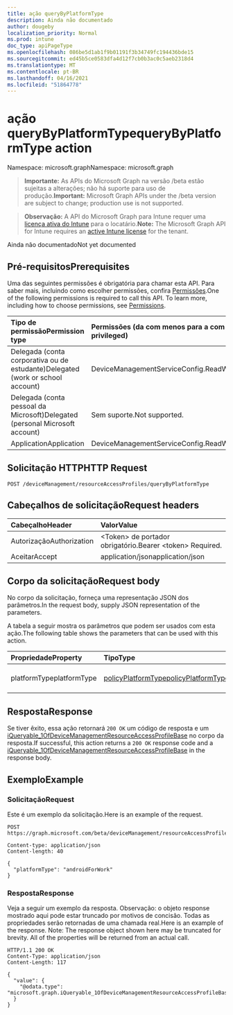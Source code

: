 ```yaml
---
title: ação queryByPlatformType
description: Ainda não documentado
author: dougeby
localization_priority: Normal
ms.prod: intune
doc_type: apiPageType
ms.openlocfilehash: 086be5d1ab1f9b01191f3b34749fc194436bde15
ms.sourcegitcommit: ed45b5ce0583dfa4d12f7cb0b3ac0c5aeb2318d4
ms.translationtype: MT
ms.contentlocale: pt-BR
ms.lasthandoff: 04/16/2021
ms.locfileid: "51864778"
---
```

# <a name="querybyplatformtype-action"></a><span data-ttu-id="4cd6e-103">ação queryByPlatformType</span><span class="sxs-lookup"><span data-stu-id="4cd6e-103">queryByPlatformType action</span></span>

<span data-ttu-id="4cd6e-104">Namespace: microsoft.graph</span><span class="sxs-lookup"><span data-stu-id="4cd6e-104">Namespace: microsoft.graph</span></span>

> <span data-ttu-id="4cd6e-105">**Importante:** As APIs do Microsoft Graph na versão /beta estão sujeitas a alterações; não há suporte para uso de produção.</span><span class="sxs-lookup"><span data-stu-id="4cd6e-105">**Important:** Microsoft Graph APIs under the /beta version are subject to change; production use is not supported.</span></span>

> <span data-ttu-id="4cd6e-106">**Observação:** A API do Microsoft Graph para Intune requer uma [licença ativa do Intune](https://go.microsoft.com/fwlink/?linkid=839381) para o locatário.</span><span class="sxs-lookup"><span data-stu-id="4cd6e-106">**Note:** The Microsoft Graph API for Intune requires an [active Intune license](https://go.microsoft.com/fwlink/?linkid=839381) for the tenant.</span></span>

<span data-ttu-id="4cd6e-107">Ainda não documentado</span><span class="sxs-lookup"><span data-stu-id="4cd6e-107">Not yet documented</span></span>

## <a name="prerequisites"></a><span data-ttu-id="4cd6e-108">Pré-requisitos</span><span class="sxs-lookup"><span data-stu-id="4cd6e-108">Prerequisites</span></span>
<span data-ttu-id="4cd6e-p101">Uma das seguintes permissões é obrigatória para chamar esta API. Para saber mais, incluindo como escolher permissões, confira [Permissões](/graph/permissions-reference).</span><span class="sxs-lookup"><span data-stu-id="4cd6e-p101">One of the following permissions is required to call this API. To learn more, including how to choose permissions, see [Permissions](/graph/permissions-reference).</span></span>

|<span data-ttu-id="4cd6e-111">Tipo de permissão</span><span class="sxs-lookup"><span data-stu-id="4cd6e-111">Permission type</span></span>|<span data-ttu-id="4cd6e-112">Permissões (da com menos para a com mais privilégios)</span><span class="sxs-lookup"><span data-stu-id="4cd6e-112">Permissions (from least to most privileged)</span></span>|
|:---|:---|
|<span data-ttu-id="4cd6e-113">Delegada (conta corporativa ou de estudante)</span><span class="sxs-lookup"><span data-stu-id="4cd6e-113">Delegated (work or school account)</span></span>|<span data-ttu-id="4cd6e-114">DeviceManagementServiceConfig.ReadWrite.All</span><span class="sxs-lookup"><span data-stu-id="4cd6e-114">DeviceManagementServiceConfig.ReadWrite.All</span></span>|
|<span data-ttu-id="4cd6e-115">Delegada (conta pessoal da Microsoft)</span><span class="sxs-lookup"><span data-stu-id="4cd6e-115">Delegated (personal Microsoft account)</span></span>|<span data-ttu-id="4cd6e-116">Sem suporte.</span><span class="sxs-lookup"><span data-stu-id="4cd6e-116">Not supported.</span></span>|
|<span data-ttu-id="4cd6e-117">Application</span><span class="sxs-lookup"><span data-stu-id="4cd6e-117">Application</span></span>|<span data-ttu-id="4cd6e-118">DeviceManagementServiceConfig.ReadWrite.All</span><span class="sxs-lookup"><span data-stu-id="4cd6e-118">DeviceManagementServiceConfig.ReadWrite.All</span></span>|

## <a name="http-request"></a><span data-ttu-id="4cd6e-119">Solicitação HTTP</span><span class="sxs-lookup"><span data-stu-id="4cd6e-119">HTTP Request</span></span>
<!-- {
  "blockType": "ignored"
}
-->
``` http
POST /deviceManagement/resourceAccessProfiles/queryByPlatformType
```

## <a name="request-headers"></a><span data-ttu-id="4cd6e-120">Cabeçalhos de solicitação</span><span class="sxs-lookup"><span data-stu-id="4cd6e-120">Request headers</span></span>
|<span data-ttu-id="4cd6e-121">Cabeçalho</span><span class="sxs-lookup"><span data-stu-id="4cd6e-121">Header</span></span>|<span data-ttu-id="4cd6e-122">Valor</span><span class="sxs-lookup"><span data-stu-id="4cd6e-122">Value</span></span>|
|:---|:---|
|<span data-ttu-id="4cd6e-123">Autorização</span><span class="sxs-lookup"><span data-stu-id="4cd6e-123">Authorization</span></span>|<span data-ttu-id="4cd6e-124">&lt;Token&gt; de portador obrigatório.</span><span class="sxs-lookup"><span data-stu-id="4cd6e-124">Bearer &lt;token&gt; Required.</span></span>|
|<span data-ttu-id="4cd6e-125">Aceitar</span><span class="sxs-lookup"><span data-stu-id="4cd6e-125">Accept</span></span>|<span data-ttu-id="4cd6e-126">application/json</span><span class="sxs-lookup"><span data-stu-id="4cd6e-126">application/json</span></span>|

## <a name="request-body"></a><span data-ttu-id="4cd6e-127">Corpo da solicitação</span><span class="sxs-lookup"><span data-stu-id="4cd6e-127">Request body</span></span>
<span data-ttu-id="4cd6e-128">No corpo da solicitação, forneça uma representação JSON dos parâmetros.</span><span class="sxs-lookup"><span data-stu-id="4cd6e-128">In the request body, supply JSON representation of the parameters.</span></span>

<span data-ttu-id="4cd6e-129">A tabela a seguir mostra os parâmetros que podem ser usados com esta ação.</span><span class="sxs-lookup"><span data-stu-id="4cd6e-129">The following table shows the parameters that can be used with this action.</span></span>

|<span data-ttu-id="4cd6e-130">Propriedade</span><span class="sxs-lookup"><span data-stu-id="4cd6e-130">Property</span></span>|<span data-ttu-id="4cd6e-131">Tipo</span><span class="sxs-lookup"><span data-stu-id="4cd6e-131">Type</span></span>|<span data-ttu-id="4cd6e-132">Descrição</span><span class="sxs-lookup"><span data-stu-id="4cd6e-132">Description</span></span>|
|:---|:---|:---|
|<span data-ttu-id="4cd6e-133">platformType</span><span class="sxs-lookup"><span data-stu-id="4cd6e-133">platformType</span></span>|[<span data-ttu-id="4cd6e-134">policyPlatformType</span><span class="sxs-lookup"><span data-stu-id="4cd6e-134">policyPlatformType</span></span>](../resources/intune-shared-policyplatformtype.md)|<span data-ttu-id="4cd6e-135">Ainda não documentado</span><span class="sxs-lookup"><span data-stu-id="4cd6e-135">Not yet documented</span></span>|



## <a name="response"></a><span data-ttu-id="4cd6e-136">Resposta</span><span class="sxs-lookup"><span data-stu-id="4cd6e-136">Response</span></span>
<span data-ttu-id="4cd6e-137">Se tiver êxito, essa ação retornará `200 OK` um código de resposta e um [iQueryable_1OfDeviceManagementResourceAccessProfileBase](../resources/intune-rapolicy-iqueryable_1ofdevicemanagementresourceaccessprofilebase.md) no corpo da resposta.</span><span class="sxs-lookup"><span data-stu-id="4cd6e-137">If successful, this action returns a `200 OK` response code and a [iQueryable_1OfDeviceManagementResourceAccessProfileBase](../resources/intune-rapolicy-iqueryable_1ofdevicemanagementresourceaccessprofilebase.md) in the response body.</span></span>

## <a name="example"></a><span data-ttu-id="4cd6e-138">Exemplo</span><span class="sxs-lookup"><span data-stu-id="4cd6e-138">Example</span></span>

### <a name="request"></a><span data-ttu-id="4cd6e-139">Solicitação</span><span class="sxs-lookup"><span data-stu-id="4cd6e-139">Request</span></span>
<span data-ttu-id="4cd6e-140">Este é um exemplo da solicitação.</span><span class="sxs-lookup"><span data-stu-id="4cd6e-140">Here is an example of the request.</span></span>
``` http
POST https://graph.microsoft.com/beta/deviceManagement/resourceAccessProfiles/queryByPlatformType

Content-type: application/json
Content-length: 40

{
  "platformType": "androidForWork"
}
```

### <a name="response"></a><span data-ttu-id="4cd6e-141">Resposta</span><span class="sxs-lookup"><span data-stu-id="4cd6e-141">Response</span></span>
<span data-ttu-id="4cd6e-p102">Veja a seguir um exemplo da resposta. Observação: o objeto response mostrado aqui pode estar truncado por motivos de concisão. Todas as propriedades serão retornadas de uma chamada real.</span><span class="sxs-lookup"><span data-stu-id="4cd6e-p102">Here is an example of the response. Note: The response object shown here may be truncated for brevity. All of the properties will be returned from an actual call.</span></span>
``` http
HTTP/1.1 200 OK
Content-Type: application/json
Content-Length: 117

{
  "value": {
    "@odata.type": "microsoft.graph.iQueryable_1OfDeviceManagementResourceAccessProfileBase"
  }
}
```




